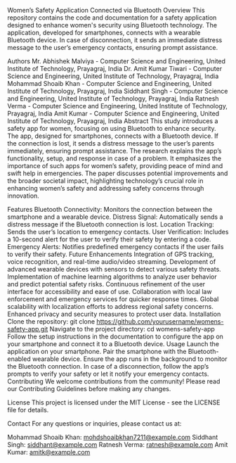 Women’s Safety Application Connected via Bluetooth
Overview
This repository contains the code and documentation for a safety application designed to enhance women's security using Bluetooth technology. The application, developed for smartphones, connects with a wearable Bluetooth device. In case of disconnection, it sends an immediate distress message to the user’s emergency contacts, ensuring prompt assistance.

Authors
Mr. Abhishek Malviya - Computer Science and Engineering, United Institute of Technology, Prayagraj, India
Dr. Amit Kumar Tiwari - Computer Science and Engineering, United Institute of Technology, Prayagraj, India
Mohammad Shoaib Khan - Computer Science and Engineering, United Institute of Technology, Prayagraj, India
Siddhant Singh - Computer Science and Engineering, United Institute of Technology, Prayagraj, India
Ratnesh Verma - Computer Science and Engineering, United Institute of Technology, Prayagraj, India
Amit Kumar - Computer Science and Engineering, United Institute of Technology, Prayagraj, India
Abstract
This study introduces a safety app for women, focusing on using Bluetooth to enhance security. The app, designed for smartphones, connects with a Bluetooth device. If the connection is lost, it sends a distress message to the user’s parents immediately, ensuring prompt assistance. The research explains the app’s functionality, setup, and response in case of a problem. It emphasizes the importance of such apps for women’s safety, providing peace of mind and swift help in emergencies. The paper discusses potential improvements and the broader societal impact, highlighting technology’s crucial role in enhancing women’s safety and addressing safety concerns through innovation.

Features
Bluetooth Connectivity: Monitors the connection between the smartphone and a wearable device.
Distress Signal: Automatically sends a distress message if the Bluetooth connection is lost.
Location Tracking: Sends the user’s location to emergency contacts.
User Verification: Includes a 10-second alert for the user to verify their safety by entering a code.
Emergency Alerts: Notifies predefined emergency contacts if the user fails to verify their safety.
Future Enhancements
Integration of GPS tracking, voice recognition, and real-time audio/video streaming.
Development of advanced wearable devices with sensors to detect various safety threats.
Implementation of machine learning algorithms to analyze user behavior and predict potential safety risks.
Continuous refinement of the user interface for accessibility and ease of use.
Collaboration with local law enforcement and emergency services for quicker response times.
Global scalability with localization efforts to address regional safety concerns.
Enhanced privacy and security measures to protect user data.
Installation
Clone the repository: git clone https://github.com/yourusername/womens-safety-app.git
Navigate to the project directory: cd womens-safety-app
Follow the setup instructions in the documentation to configure the app on your smartphone and connect it to a Bluetooth device.
Usage
Launch the application on your smartphone.
Pair the smartphone with the Bluetooth-enabled wearable device.
Ensure the app runs in the background to monitor the Bluetooth connection.
In case of a disconnection, follow the app’s prompts to verify your safety or let it notify your emergency contacts.
Contributing
We welcome contributions from the community! Please read our Contributing Guidelines before making any changes.

License
This project is licensed under the MIT License - see the LICENSE file for details.

Contact
For any questions or inquiries, please contact us at:


Mohammad Shoaib Khan: mohdshoaibkhan7211@example.com
Siddhant Singh: siddhant@example.com
Ratnesh Verma: ratnesh@example.com
Amit Kumar: amitk@example.com
